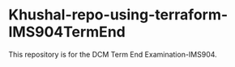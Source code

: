 # Khushal-repo-using-terraform-IMS904TermEnd
This repository is for the DCM Term End Examination-IMS904.
